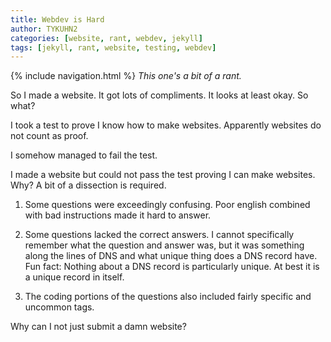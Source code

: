 ```yaml
---
title: Webdev is Hard
author: TYKUHN2
categories: [website, rant, webdev, jekyll]
tags: [jekyll, rant, website, testing, webdev]
---
```

{% include navigation.html %}
*This one's a bit of a rant.*

So I made a website. It got lots of compliments. It looks at least okay. So what?

I took a test to prove I know how to make websites. Apparently websites do not count as proof.

I somehow managed to fail the test.

I made a website but could not pass the test proving I can make websites. Why?
A bit of a dissection is required.

1. Some questions were exceedingly confusing.
Poor english combined with bad instructions made it hard to answer.

2. Some questions lacked the correct answers.
I cannot specifically remember what the question and answer was, but it was something along the lines of DNS and what unique thing does a DNS record have.
Fun fact: Nothing about a DNS record is particularly unique.
At best it is a unique record in itself.

3. The coding portions of the questions also included fairly specific and uncommon tags.

Why can I not just submit a damn website?
